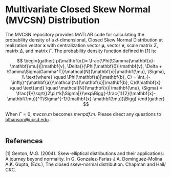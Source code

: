 # Multivariate Closed Skew Normal (MVCSN) Distribution 
The MVCSN repository provides MATLAB code for calculating the probability density of a *d*-dimensional, Closed Skew Normal Distribution at realization vector $\mathbf{x}$ with centralization vector $\mathbf{\mu}$, vector $\mathbf{v}$, scale matrix $\Sigma$, matrix $\Delta$, and matrix $\Gamma$. The probability density function defined in [1] is:  <br>

$$
\begin{gather}
    p(\mathbf{x})= \frac{\Phi(\Gamma(\mathbf{x}-\mathbf{\mu})|\mathbf{v}, \Delta)}{\Phi(\mathbf{0}|\mathbf{v}, \Delta + \Gamma\Sigma\Gamma^T)}\mathcal{N}(\mathbf{x}|\mathbf{\mu}, \Sigma),
    \\ 
    \text{where} \quad \Phi(\mathbf{a}|\mathbf{b}, C) = \int_{-\infty}^{\mathbf{a}}\mathcal{N}(\mathbf{x}|\mathbf{b}, C)d\mathbf{x} \quad \text{and} \quad \mathcal{N}(\mathbf{x}|\mathbf{\mu}, \Sigma) = \frac{1}{\sqrt{(2\pi)^k|\Sigma|}}\exp\Bigg(-\frac{1}{2}(\mathbf{x}-\mathbf{\mu})^T\Sigma^{-1}(\mathbf{x}-\mathbf{\mu})\Bigg)
\end{gather}
$$

When $\Gamma = 0$, *mvcsn.m* becomes *mvnpdf.m*. Please direct any questions to blhanson@ucsd.edu. <br><br>

## References
[1] Genton, M.G. (2004). Skew-elliptical distributions and their applications: A journey beyond normality. In G. Gonzalez-Farias J.A. Domínguez-Molina A.K. Gupta, (Eds.), The closed skew-normal distribution. Chapman and Hall/ CRC. 

